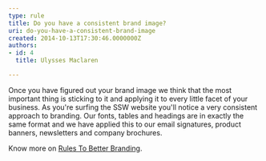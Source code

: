 ```yaml
---
type: rule
title: Do you have a consistent brand image?
uri: do-you-have-a-consistent-brand-image
created: 2014-10-13T17:30:46.0000000Z
authors:
- id: 4
  title: Ulysses Maclaren

---
```


 
​Once you have figured out your brand image we think that the most important thing is sticking to it and applying it to​​ every little facet of your business. As you're surfing the SSW website you'll notice a very consistent approach to branding. Our fonts, tables and headings are in exactly the same format and we have applied this to our email signatures, product banners, newsletters and company brochures.
 
​Know more on [Rules To Better Branding​](http&#58;//www.ssw.com.au/ssw/Standards/Rules/RulestoBetterBranding.aspx).​
​  
